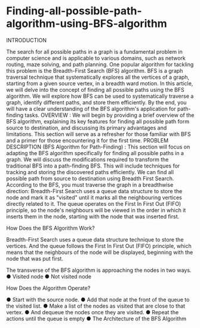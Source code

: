 # Finding-all-possible-path-algorithm-using-BFS-algorithm
INTRODUCTION

The search for all possible paths in a graph is a fundamental problem in computer science and is applicable to various domains, such as network routing, maze solving, and path planning. One popular algorithm for tackling this problem is the Breadth-First Search (BFS) algorithm. BFS is a graph traversal technique that systematically explores all the vertices of a graph, starting from a given source vertex, in a breadth ward motion.
In this article, we will delve into the concept of finding all possible paths using the BFS algorithm. We will explore how BFS can be used to systematically traverse a graph, identify different paths, and store them efficiently. By the end, you will have a clear understanding of the BFS algorithm's application for path-finding tasks.
OVERVIEW : We will begin by providing a brief overview of the BFS algorithm, explaining its key features for finding all possible path form source to destination, and discussing its primary advantages and limitations. This section will serve as a refresher for those familiar with BFS and a primer for those encountering it for the first time.
PROBLEM DESCRIPTION (BFS Algorithm for Path-Finding) : This section will focus on adapting the BFS algorithm specifically for finding all possible paths in a graph. We will discuss the modifications required to transform the traditional BFS into a path-finding BFS. This will include techniques for tracking and storing the discovered paths efficiently.
We can find all possible path from source to destination using Breadth First Search. According to the BFS, you must traverse the graph in a breadthwise direction:
Breadth-First Search uses a queue data structure to store the node and mark it as "visited" until it marks all the neighbouring vertices directly related to it. The queue operates on the First In First Out (FIFO) principle, so the node's neighbours will be viewed in the order in which it inserts them in the node, starting with the node that was inserted first.
 
How Does the BFS Algorithm Work?

Breadth-First Search uses a queue data structure technique to store the vertices. And the queue follows the First In First Out (FIFO) principle, which means that the neighbours of the node will be displayed, beginning with the node that was put first.


The transverse of the BFS algorithm is approaching the nodes in two ways.
●	Visited node
●	Not visited node

How Does the Algorithm Operate?

●	Start with the source node.
●	Add that node at the front of the queue to the visited list.
●	Make a list of the nodes as visited that are close to that vertex.
●	And dequeue the nodes once they are visited.
●	Repeat the actions until the queue is empty
●	The Architecture of the BFS Algorithm
